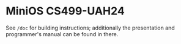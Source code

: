 # MiniOS CS499-UAH24

See `/doc` for building instructions; additionally the presentation and programmer's manual can be found in there.
